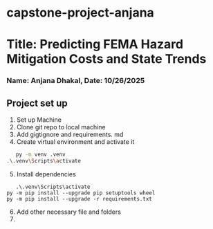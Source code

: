 # capstone-project-anjana

# Title: Predicting FEMA Hazard Mitigation Costs and State Trends
### Name: Anjana Dhakal, Date: 10/26/2025

## Project set up
1. Set up Machine 
2. Clone git repo to local machine
3. Add gigtignore and requirements. md
4. Create virtual environment and activate it
   
```sh
   py -m venv .venv
.\.venv\Scripts\activate

```


5. Install dependencies
 
``` 
   .\.venv\Scripts\activate
py -m pip install --upgrade pip setuptools wheel
py -m pip install --upgrade -r requirements.txt

```
6. Add other necessary file and folders 
7. 